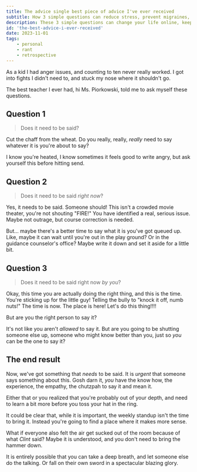```yaml
---
title: The advice single best piece of advice I've ever received
subtitle: How 3 simple questions can reduce stress, prevent migraines, lower blood pressure, and give hours of free time back to you.
description: These 3 simple questions can change your life online, keep you happy, and live a more stress free life.
id: 'the-best-advice-i-ever-received'
date: 2023-11-01
tags: 
    - personal
    - rant
    - retrospective
---
```


As a kid I had anger issues, and counting to ten never really worked. I got into fights I didn't need to, and stuck my nose where it shouldn't go.

The best teacher I ever had, hi Ms. Piorkowski, told me to ask myself these questions.

## Question 1

> Does it need to be said?

Cut the chaff from the wheat. Do you really, really, _really_ need to say whatever it is you're about to say?

I know you're heated, I know sometimes it feels good to write angry, but ask yourself this before hitting send.

## Question 2

> Does it need to be said _right now_?

Yes, it needs to be said. Someone should! This isn't a crowded movie theater, you're not shouting "FIRE!" You have identified a real, serious issue. Maybe not outrage, but course correction is needed.

But... maybe there's a better time to say what it is you've got queued up. Like, maybe it can wait until you're out in the play ground? Or in the guidance counselor's office? Maybe write it down and set it aside for a little bit.

## Question 3

> Does it need to be said right now _by you_?

Okay, this time you are actually doing the right thing, and this is the time. You're sticking up for the little guy! Telling the bully to "knock it off, numb nuts!" The time is now. The place is here! Let's do this thing!!!!

But are you the right person to say it?

It's not like you aren't _allowed_ to say it. But are you going to be shutting someone else up, someone who might know better than you, just so _you_ can be the one to say it?

## The end result

Now, we've got something that _needs_ to be said. It is _urgent_ that someone says something about this. Gosh darn it, _you_ have the know how, the experience, the empathy, the chutzpah to say it and mean it.

Either that or you realized that you're probably out of your depth, and need to learn a bit more before you toss your hat in the ring. 

It could be clear that, while it is important, the weekly standup isn't the time to bring it. Instead you're going to find a place where it makes more sense.

What if everyone also felt the air get sucked out of the room because of what *Clint* said? Maybe it is understood, and you don't need to bring the hammer down.

It is entirely possible that you can take a deep breath, and let someone else do the talking. Or fall on their own sword in a spectacular blazing glory.